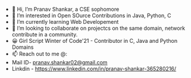 - 👋 Hi, I’m Pranav Shankar, a CSE sophomore  
- 👀 I’m interested in Open SOurce Contributions in Java, Python, C 
- 🌱 I’m currently learning Web Developement 
- 💞️ I’m looking to collaborate on projectcs on the same domain, network contribute in a community. 
- :grinning: Girl Script Winter of Code'21 - Contributor in C, Java and Python Domains 
- 📫 Reach out to me @:
- Mail ID- pranav.shankar02@gmail.com 
- Linkdin - https://www.linkedin.com/in/pranav-shankar-365280216/




<!---
Pranav120602/Pranav120602 is a ✨ special ✨ repository because its `README.md` (this file) appears on your GitHub profile.
You can click the Preview link to take a look at your changes.
--->
